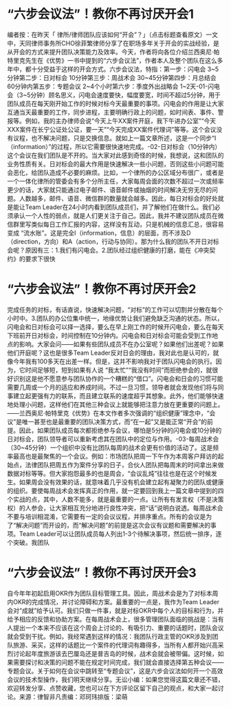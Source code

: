 # “六步会议法”！教你不再讨厌开会1

编者按：在昨天「 律所/律师团队应该如何“开会”？」（点击标题查看原文）一文中，天同律师事务所CHO徐菲繁律师分享了在职场多年关于开会的实战经验，是从开会的方式来提升团队决策能力及效率。今天，作者将向各位介绍兰西奥尼·帕特里克先生在《优势》一书中提到的“六步会议法”，作者本人及整个团队在这么多年中，都十分受益于这样的开会方式。六步会议法，特指：第一步：闪电会     3~5分钟第二步：日对标会   10分钟第三步：周战术会   30~45分钟第四步：月总结会   60分钟内第五步：专题会议   2~4个小时第六步：季度外出战略会 1~2天-01-闪电会（3~5分钟）顾名思义，闪电会速度要快，幅度要宽，时间不超过5分钟，用于团队成员在每天刚开始工作的时候对标今天最重要的事项。闪电会的作用是让大家互通当天最重要的工作，同步进程，主要明确行政上的问题，如时间表、事件、警报等。例如，我的主办律师会说“今天上午XX案件开庭，我下午进办公室”“今天XXX案件在长宁公证处公证，要一天”“今天完成XX案件代理词”等等。这个会议没有议程，也不解决问题，只是交换信息。就如上一篇文章所述，这是一个同步“I（information）”的过程，所以它需要很快速地完成。-02-日对标会（10分钟内）这个会议在我们团队是不开的。当大家对此感到奇怪的时候，我想说，这和团队的业务性质有关。日对标会的最大作用是快速解决一些小问题，否则这些小问题可能会恶化，给团队造成不必要的麻烦。比如，一个律所的办公区域分布很广，或者是一个一体化律所的管委会有多个分所主任，大家每周会面的次数不超过一次或频率更少的话，大家就只能通过电子邮件、语音邮件或抽烟的时间解决无穷无尽的问题。人数越多，邮件、语音、微信群的数量就会越多。因此，每日对标会的好处就是能让Team Leader在24小时内看到团队成员们，并了解他们在做什么。我们必须承认一个人性的弱点，就是人们更关注于自己。因此，我并不建议团队成员在微信群里写类似每日工作汇报的内容，这样没有互动，只是机械的信息汇总，很容易变成 “流水账”。这是完全I（information，信息）的层面，而不涉及D（direction，方向）和A（action，行动与协同）。那为什么我的团队不开日对标会呢？原因有三：1.我们有闪电会。2.团队经过组织健康的打磨，能在《冲突契约》的要求下很快

# “六步会议法”！教你不再讨厌开会2

完成任务的对标，有话直说，快速解决问题，“对标”的工作可以切割并分散在每个小时中。3.团队的办公位集中统一，地缘优势让我们避免缺乏沟通的状态。所以，闪电会和日对标会可以择一选择，要么在早上刚工作的时候开闪电会，要么在每天下班前开日对标会，时间控制在10分钟内。闪电会和日对标会可能会受到工作地点的影响。大家会问——如果有些团队成员不在办公室呢？如果他们出差呢？如果他们开庭呢？这也是很多Team Leader反对日会的理由，我对此也是认可的，就像今年我有100多天在出差一样。但是，这并不影响我对于团队闪电会的执行。因为，它时间足够短，短到如果有人说 “我太忙”“我没有时间”而拒绝参会的，就很好识别这是他不愿意参与团队协作的一个糟糕的“借口”。闪电会和日会的习惯可能需要几周或一个月的适应和养成时间。不过一旦习惯，领导者就会发现他们将与同事建立起更强有力的联系，而且建立联系的速度超乎其想象。此外，他们能够快速地处理小问题，这样他们在其他三种会议上就能够把注意力放在更重要的问题上。——兰西奥尼·帕特里克《优势》在本文作者多次强调的“组织健康”理念中，“会议”是唯一甚至也是最重要的团队决策方式，而“在一起”又是能正常“开会”的前提。因此，如果团队成员每次都拒绝参与会议，哪怕是5分钟的闪电会或10分钟的日对标会，团队领导者可以重新考虑其在团队中的定位与作用。-03-每周战术会（30~45分钟）一个组织中没有比团队每周的战术会更有价值的活动了。这是频率最高也是最聚焦的一个会议。例如：市场团队把周一下午作为本周客户拜访的起始点，法律团队把周五作为案件分享的日子，合伙人团队把每周末的时间拿出来做数据对标等等。但大家抱怨最多的也是周会，“会议乱炖”往往也是在这个时候发生。如果周会没有效果的话，就意味着几乎没有机会建立起有凝聚力的团队或健康的组织。要使每周战术会发挥真正的作用，就一定要回到我上一篇文章中提到的四个实战的点，其中，人数不能多，就是最重要的一点。让所有有发言权（不是决策权）的人参会，让大家相互充分地进行良性冲突，把“话”说明白说透。每周战术会不要与培训相混淆，它需要有一定的会议议程，并排序重点。所有的会议是为了“解决问题”而开设的，而“解决问题”的前提是这次会议有议题和需要解决的事项。Team Leader可以让团队成员每人列出1-3个待解决事项，然后统一排序，逐个突破。我团队

# “六步会议法”！教你不再讨厌开会3

自今年年初起启用OKR作为团队目标管理工具。因此，周战术会是为了对标本周内OKR的完成情况，并讨论障碍和方案。最重要的一点是，我作为Team Leader会对“成就”给予认可。我们只做一件事，就是对标OKR中每个人的目标和行为，并给予相应的反馈和协助方案。在每周战术会上，很多管理团队面临的挑战是：当有人提出一个本来不应该在这个周会上讨论的、有吸引力、重要的话题时，团队会议就会受到干扰。例如，我经常遇到这样的情况：我团队行政主管的OKR涉及到团队旅游、采买，这样的话题比一个案件的代理词有趣得多，当所有人都开始兴高采烈讨论起年度旅游该去巴厘岛还是普吉岛的时候，战术会就会被带偏。这时候，如果需要探讨和决策的问题不能在规定时间完成，我们就会直接选择第五种会议——专题会议。关于如何在会议中跳转至“专题会议”，这是六步会议法如何开一个高效会议的技术型操作，我们明天继续分享。无讼小编：如果您觉得这篇文章还不错，欢迎转发分享、点赞收藏，您也可以在下方评论区留下自己的观点，和大家一起讨论。来源：律智非凡责编：邓珂玮排版：梁萌

